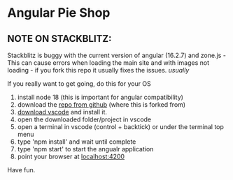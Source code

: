# Angular Pie Shop

## NOTE ON STACKBLITZ:

Stackblitz is buggy with the current version of angular (16.2.7) and zone.js - This can cause errors when loading the main site and with images not loading - if you fork this repo it usually fixes the issues. _usually_

If you really want to get going, do this for your OS

1. install node 18 (this is important for angular compatibility)
2. download the [repo from github](https://github.com/hamptonpaulk/angular-pie-shop) (where this is forked from)
3. [download vscode](https://code.visualstudio.com/download) and install it.
4. open the downloaded folder/project in vscode
5. open a terminal in vscode (control + backtick) or under the terminal top menu
6. type 'npm install' and wait until complete
7. type 'npm start' to start the angualr application
8. point your browser at [localhost:4200](http://localhost:4200)

Have fun.
